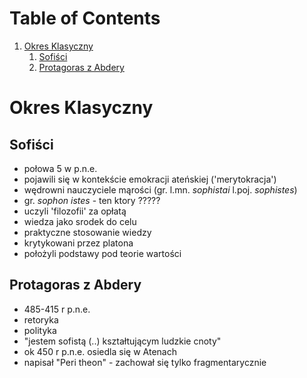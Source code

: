 
# Table of Contents

1.  [Okres Klasyczny](#org7c53f17)
    1.  [Sofiści](#org4fd9115)
    2.  [Protagoras z Abdery](#org14cbfc8)



<a id="org7c53f17"></a>

# Okres Klasyczny


<a id="org4fd9115"></a>

## Sofiści

-   połowa 5 w p.n.e.
-   pojawili się w kontekście emokracji ateńskiej ('merytokracja')
-   wędrowni nauczyciele mąrości (gr. l.mn. *sophistai* l.poj. *sophistes*)
-   gr. *sophon istes* - ten ktory ?????
-   uczyli 'filozofii' za opłatą
-   wiedza jako srodek do celu
-   praktyczne stosowanie  wiedzy
-   krytykowani przez platona
-   położyli podstawy pod teorie wartości


<a id="org14cbfc8"></a>

## Protagoras z Abdery

-   485-415 r p.n.e.
-   retoryka
-   polityka
-   "jestem sofistą (..) kształtującym ludzkie cnoty"
-   ok 450 r p.n.e. osiedla się w Atenach
-   napisał "Peri theon" -  zachował się tylko fragmentarycznie

